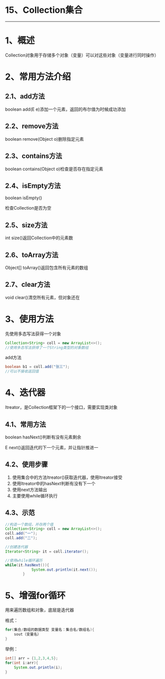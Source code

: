 # 15、Collection集合

------



# 1、概述

Collection对象用于存储多个对象（变量）可以对这些对象（变量进行同时操作）

# 2、常用方法介绍

## 2.1、add方法

boolean add(E e)添加一个元素，返回的布尔值为时候成功添加

## 2.2、remove方法

boolean remove(Object o)删除指定元素

## 2.3、contains方法

boolean contains(Object o)检查是否存在指定元素

## 2.4、isEmpty方法

boolean isEmpty()

检查Collection是否为空

## 2.5、size方法

int size()返回Collection中的元素数

## 2.6、toArray方法

Object[] toArray()返回包含所有元素的数组

## 2.7、clear方法

void clear()清空所有元素，但对象还在

# 3、使用方法

先使用多态写法获得一个对象

```java
Collection<String> coll = new ArrayList<>();
//使用多态写法获得了一个String类型的对象数组
```

add方法

```java
boolean b1 = coll.add("张三");
//可以不接收返回值
```

# 4、迭代器

Itreator，是Collection框架下的一个接口，需要实现类对象

## 4.1、常用方法

boolean hasNext()判断有没有元素剩余

E next()返回迭代的下一个元素，并让指针推进一

## 4.2、使用步骤

1. 使用集合中的方法Itreator()获取迭代器，使用Itreator接受
2. 使用Itreator中的hasNext判断有没有下一个
3. 使用next方法输出
4. 主要使用while循环执行

## 4.3、示范

```java
//构造一个数组，并存两个值
Collection<String> coll = new ArrayList<>();
coll.add("一");
coll.add("二");

//创建迭代器
Iterator<String> it = coll.iterator();

//使用while循环遍历
while(it.hasNext()){
            System.out.println(it.next());
        }
```

# 5、增强for循环

用来遍历数组和对象，底层是迭代器

格式：

```java
for(集合/数组的数据类型 变量名：集合名/数组名){
	sout（变量名）
}
```

举例：

```java
int[] arr = {1,2,3,4,5};
for(int i:arr){
	System.out.println(i);
}
```

